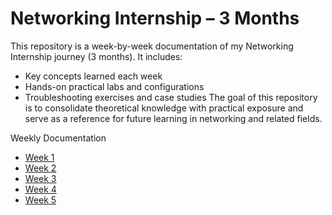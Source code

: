 # Networking Internship – 3 Months
This repository is a week-by-week documentation of my Networking Internship journey (3 months). It includes:

- Key concepts learned each week
- Hands-on practical labs and configurations
- Troubleshooting exercises and case studies
The goal of this repository is to consolidate theoretical knowledge with practical exposure and serve as a reference for future learning in networking and related fields.

Weekly Documentation  
* [Week 1](https://github.com/shivam1741/networkig-internship/blob/main/Week%201.md)
* [Week 2](https://github.com/shivam1741/networkig-internship/blob/main/Week%202.md)
* [Week 3](https://github.com/shivam1741/networkig-internship/blob/main/Week%203.md)
* [Week 4](https://github.com/shivam1741/networkig-internship/edit/main/Week%204.md)
* [Week 5]()
